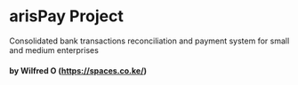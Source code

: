 # arisPay Project
Consolidated bank transactions reconciliation and payment system for small and medium enterprises

#### by Wilfred O (https://spaces.co.ke/)



